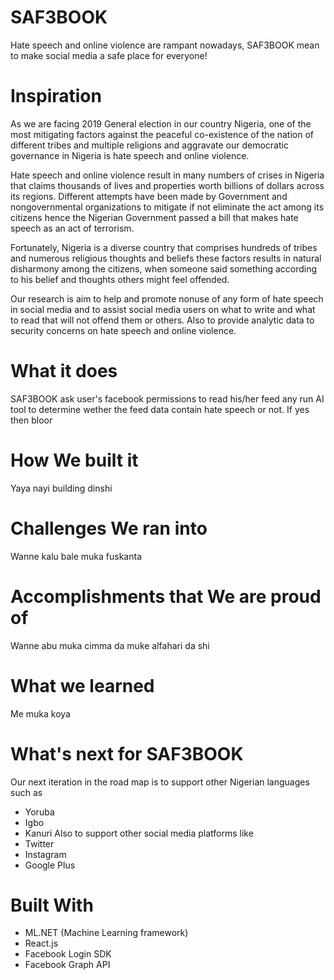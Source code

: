 # SAF3BOOK
Hate speech and online violence are rampant nowadays, SAF3BOOK mean to make social media a safe place for everyone!

# Inspiration
As we are facing 2019 General election in our country Nigeria, one of the most mitigating factors against the peaceful co-existence of the nation of different tribes and multiple religions and aggravate our democratic governance in Nigeria is hate speech and online violence. 

Hate speech and online violence result in many numbers of crises in Nigeria that claims thousands of lives and properties worth billions of dollars across its regions. Different attempts have been made by Government and nongovernmental organizations to mitigate if not eliminate the act among its citizens hence the Nigerian Government passed a bill that makes hate speech as an act of terrorism.

Fortunately, Nigeria is a diverse country that comprises hundreds of tribes and numerous religious thoughts and beliefs these factors results in natural disharmony among the citizens, when someone said something according to his belief and thoughts others might feel offended.

Our research is aim to help and promote nonuse of any form of hate speech in social media and to assist social media users on what to write and what to read that will not offend them or others. Also to provide analytic data to security concerns on hate speech and online violence. 

# What it does
SAF3BOOK ask user's facebook permissions to read his/her feed any run AI tool to determine wether the feed data contain hate speech or not. If yes then bloor  

# How We built it
Yaya nayi building dinshi

# Challenges We ran into
Wanne kalu bale muka fuskanta

# Accomplishments that We are proud of
Wanne abu muka cimma da muke alfahari da shi

# What we learned
Me muka koya

# What's next for SAF3BOOK
Our next iteration in the road map is to support other Nigerian languages such as
* Yoruba
* Igbo
* Kanuri
Also to support other social media platforms like
* Twitter
* Instagram
* Google Plus

# Built With
* ML.NET (Machine Learning framework)
* React.js 
* Facebook Login SDK
* Facebook Graph API